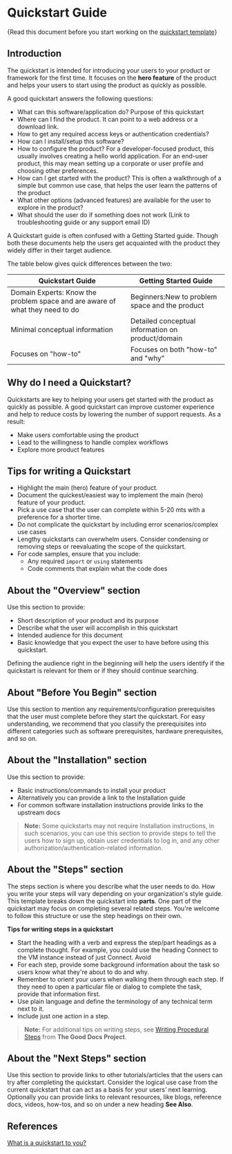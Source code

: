 # Quickstart Guide

{Read this document before you start working on the [quickstart template](template-quickstarts.md)}

## Introduction

The quickstart is intended for introducing your users to your product or framework for the first time. 
It focuses on the **hero feature** of the product and helps your users to start using the product as quickly as possible.

A good quickstart answers the following questions:

+ What can this software/application do? Purpose of this quickstart
+ Where can I find the product. It can point to a web address or a download link.
+ How to get any required access keys or authentication credentials?
+ How can I install/setup this software?
+ How to configure the product? For a developer-focused product, this usually involves creating a hello world application. For an end-user product, this may mean setting up a corporate or user profile and choosing other preferences.
+ How can I get started with the product? This is often a walkthrough of a simple but common use case, that helps the user learn the patterns of the product
+ What other options (advanced features) are available for the user to explore in the product?
+ What should the user do if something does not work (Link to troubleshooting guide or any support email ID)


A Quickstart guide is often confused with a Getting Started guide. Though both these documents help the users get acquainted with the product 
they widely differ in their target audience. 

The table below gives quick differences between the two:

|Quickstart Guide|Getting Started Guide|
|----------------|----------------------|
|Domain Experts: Know the problem space and are aware of what they need to do|Beginners:New to problem space and the product|
|Minimal conceptual information|Detailed conceptual information on product/domain|
|Focuses on "how-to"|Focuses on both "how-to" and "why"| 

## Why do I need a Quickstart?
Quickstarts are key to helping your users get started with the product as quickly as possible. 
A good quickstart can improve customer experience and help to reduce costs by lowering the number of support requests. As a result:
+ Make users comfortable using the product
+ Lead to the willingness to handle complex workflows
+ Explore more product features

## Tips for writing a Quickstart

+ Highlight the main (hero) feature of your product.
+ Document the quickest/easiest way to implement the main (hero) feature  of your product.
+ Pick a use case that the user can complete within 5-20 mts with a preference for a shorter time.
+ Do not complicate the quickstart by including error scenarios/complex use cases
+ Lengthy quickstarts can overwhelm users. Consider condensing or removing steps or reevaluating the scope of the quickstart.
+ For code samples, ensure that you include:  
	- Any required `import` or `using` statements
	- Code comments that explain what the code does


## About the "Overview" section

Use this section to provide:

+ Short description of your product and its purpose
+ Describe what the user will accomplish in this quickstart
+ Intended audience for this document 
+ Basic knowledge that you expect the user to have before using this quickstart.

Defining the audience right in the beginning will help the users identify if the quickstart is relevant for them or if they should continue searching.

## About "Before You Begin" section

Use this section to mention any requirements/configuration prerequisites that the user must complete before they start the quickstart. 
For easy understanding, we recommend that you classify the prerequisites into different categories such as software prerequisites, hardware prerequisites, and so on. 

## About the "Installation" section

Use this section to provide:
+ Basic instructions/commands to install your product
+ Alternatively you can provide a link to the Installation guide
+ For common software installation instructions provide links to the upstream docs

> **Note:**
> Some quickstarts may not require Installation instructions, in such scenarios, you can use this section to provide steps to tell the users 
> how to sign up, obtain user credentials to log in, and any other authorization/authentication-related information.

## About the "Steps" section

The steps section is where you describe what the user needs to do. How you write your steps will vary depending on your organization's style guide.
This template breaks down the quickstart into **parts**. One part of the quickstart may focus on completing several related steps. 
You're welcome to follow this structure or use the step headings on their own.

**Tips for writing steps in a quickstart**
+ Start the heading with a verb and express the step/part headings as a complete thought. For example, you could use the heading Connect to the VM instance instead of just Connect. Avoid  
+ For each step, provide some background information about the task so users know what they're about to do and why.
+ Remember to orient your users when walking them through each step. If they need to open a particular file or dialog to complete the task, provide that information first.
+ Use plain language and define the terminology of any technical term next to it.
+ Include just one action in a step.

> **Note:**
> For additional tips on writing steps, see [Writing Procedural Steps](writing-tips.md#writing-procedural-steps) from **The Good Docs Project**.


## About the "Next Steps" section

Use this section to provide links to other tutorials/articles that the users can try after completing the quickstart. 
Consider the logical use case from the current quickstart that can act as a basis for your users’ next learning.  
Optionally you can provide links to relevant resources, like blogs, reference docs, videos, how-tos, and so on under a new heading **See Also**. 


## References

[What is a quickstart to you?](https://ffeathers.wordpress.com/2018/10/08/what-is-a-quickstart-to-you/)

